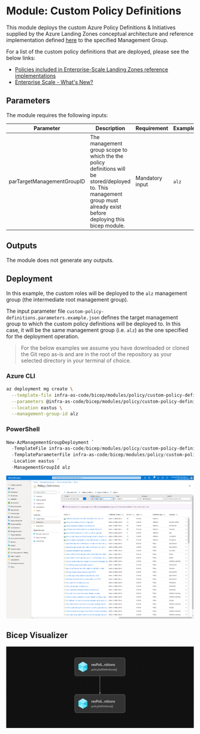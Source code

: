 # Module: Custom Policy Definitions

This module deploys the custom Azure Policy Definitions & Initiatives supplied by the Azure Landing Zones conceptual architecture and reference implementation defined [here](https://docs.microsoft.com/en-gb/azure/cloud-adoption-framework/ready/enterprise-scale/architecture) to the specified Management Group.

For a list of the custom policy definitions that are deployed, please see the below links:

- [Policies included in Enterprise-Scale Landing Zones reference implementations](https://github.com/Azure/Enterprise-Scale/blob/main/docs/ESLZ-Policies.md)
- [Enterprise Scale - What's New?](https://github.com/Azure/Enterprise-Scale/wiki/Whats-new)

## Parameters

The module requires the following inputs:

 Parameter | Description | Requirement | Example
----------- | ----------- | ----------- | -------
parTargetManagementGroupID | The management group scope to which the the policy definitions will be stored/deployed to. This management group must already exist before deploying this bicep module. | Mandatory input | `alz`

## Outputs

The module does not generate any outputs.

## Deployment

In this example, the custom roles will be deployed to the `alz` management group (the intermediate root management group).

The input parameter file `custom-policy-definitions.parameters.example.json` defines the target management group to which the custom policy definitions will be deployed to. In this case, it will be the same management group (i.e. `alz`) as the one specified for the deployment operation.

> For the below examples we assume you have downloaded or cloned the Git repo as-is and are in the root of the repository as your selected directory in your terminal of choice.

### Azure CLI
```bash
az deployment mg create \
  --template-file infra-as-code/bicep/modules/policy/custom-policy-definitions.bicep \
  --parameters @infra-as-code/bicep/modules/policy/custom-policy-definitions.parameters.example.json \
  --location eastus \
  --management-group-id alz
```

### PowerShell

```powershell
New-AzManagementGroupDeployment `
  -TemplateFile infra-as-code/bicep/modules/policy/custom-policy-definitions.bicep `
  -TemplateParameterFile infra-as-code/bicep/modules/policy/custom-policy-definitions.parameters.example.json `
  -Location eastus `
  -ManagementGroupId alz
```

![Example Deployment Output](media/example-deployment-output.png "Example Deployment Output")

## Bicep Visualizer

![Bicep Visualizer](media/bicep-visualizer.png "Bicep Visualizer")
